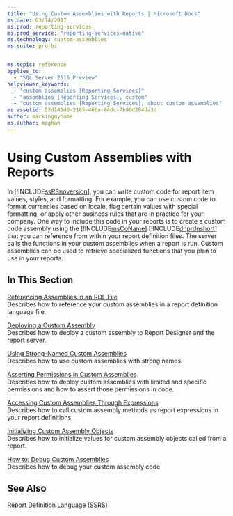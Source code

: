 ```yaml
---
title: "Using Custom Assemblies with Reports | Microsoft Docs"
ms.date: 03/14/2017
ms.prod: reporting-services
ms.prod_service: "reporting-services-native"
ms.technology: custom-assemblies
ms.suite: pro-bi


ms.topic: reference
applies_to: 
  - "SQL Server 2016 Preview"
helpviewer_keywords: 
  - "custom assemblies [Reporting Services]"
  - "assemblies [Reporting Services], custom"
  - "custom assemblies [Reporting Services], about custom assemblies"
ms.assetid: 53d141d0-2185-466a-84dc-7b90d284da3d
author: markingmyname
ms.author: maghan
---
```

# Using Custom Assemblies with Reports
  In [!INCLUDE[ssRSnoversion](../../includes/ssrsnoversion-md.md)], you can write custom code for report item values, styles, and formatting. For example, you can use custom code to format currencies based on locale, flag certain values with special formatting, or apply other business rules that are in practice for your company. One way to include this code in your reports is to create a custom code assembly using the [!INCLUDE[msCoName](../../includes/msconame-md.md)] [!INCLUDE[dnprdnshort](../../includes/dnprdnshort-md.md)] that you can reference from within your report definition files. The server calls the functions in your custom assemblies when a report is run. Custom assemblies can be used to retrieve specialized functions that you plan to use in your reports.  
  
## In This Section  
 [Referencing Assemblies in an RDL File](../../reporting-services/custom-assemblies/referencing-assemblies-in-an-rdl-file.md)  
 Describes how to reference your custom assemblies in a report definition language file.  
  
 [Deploying a Custom Assembly](../../reporting-services/custom-assemblies/deploying-a-custom-assembly.md)  
 Describes how to deploy a custom assembly to Report Designer and the report server.  
  
 [Using Strong-Named Custom Assemblies](../../reporting-services/custom-assemblies/using-strong-named-custom-assemblies.md)  
 Describes how to use custom assemblies with strong names.  
  
 [Asserting Permissions in Custom Assemblies](../../reporting-services/custom-assemblies/asserting-permissions-in-custom-assemblies.md)  
 Describes how to deploy custom assemblies with limited and specific permissions and how to assert those permissions in code.  
  
 [Accessing Custom Assemblies Through Expressions](../../reporting-services/custom-assemblies/accessing-custom-assemblies-through-expressions.md)  
 Describes how to call custom assembly methods as report expressions in your report definitions.  
  
 [Initializing Custom Assembly Objects](../../reporting-services/custom-assemblies/initializing-custom-assembly-objects.md)  
 Describes how to initialize values for custom assembly objects called from a report.  
  
 [How to: Debug Custom Assemblies](../../reporting-services/custom-assemblies/how-to-debug-custom-assemblies.md)  
 Describes how to debug your custom assembly code.  
  
## See Also  
 [Report Definition Language &#40;SSRS&#41;](../../reporting-services/reports/report-definition-language-ssrs.md)  
  
  
